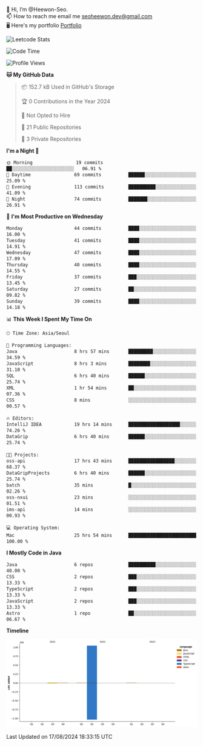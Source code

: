 👋 Hi, I’m @Heewon-Seo.  
📫 How to reach me email me seoheewon.dev@gmail.com   
🖥 Here's my portfolio [Portfolio](https://haileynotes.notion.site/HEEWON-SEO-f98fe97412ee4a6a94fd24fe6832f84c)

![Leetcode Stats](https://leetcode.card.workers.dev/?username=Heewon-Seo)

 <!--START_SECTION:waka-->
![Code Time](http://img.shields.io/badge/Code%20Time-1%2C437%20hrs%2021%20mins-blue)

![Profile Views](http://img.shields.io/badge/Profile%20Views-3-blue)

**🐱 My GitHub Data** 

> 📦 152.7 kB Used in GitHub's Storage 
 > 
> 🏆 0 Contributions in the Year 2024
 > 
> 🚫 Not Opted to Hire
 > 
> 📜 21 Public Repositories 
 > 
> 🔑 3 Private Repositories 
 > 
**I'm a Night 🦉** 

```text
🌞 Morning                19 commits          ██░░░░░░░░░░░░░░░░░░░░░░░   06.91 % 
🌆 Daytime                69 commits          ██████░░░░░░░░░░░░░░░░░░░   25.09 % 
🌃 Evening                113 commits         ██████████░░░░░░░░░░░░░░░   41.09 % 
🌙 Night                  74 commits          ███████░░░░░░░░░░░░░░░░░░   26.91 % 
```
📅 **I'm Most Productive on Wednesday** 

```text
Monday                   44 commits          ████░░░░░░░░░░░░░░░░░░░░░   16.00 % 
Tuesday                  41 commits          ████░░░░░░░░░░░░░░░░░░░░░   14.91 % 
Wednesday                47 commits          ████░░░░░░░░░░░░░░░░░░░░░   17.09 % 
Thursday                 40 commits          ████░░░░░░░░░░░░░░░░░░░░░   14.55 % 
Friday                   37 commits          ███░░░░░░░░░░░░░░░░░░░░░░   13.45 % 
Saturday                 27 commits          ██░░░░░░░░░░░░░░░░░░░░░░░   09.82 % 
Sunday                   39 commits          ████░░░░░░░░░░░░░░░░░░░░░   14.18 % 
```


📊 **This Week I Spent My Time On** 

```text
🕑︎ Time Zone: Asia/Seoul

💬 Programming Languages: 
Java                     8 hrs 57 mins       █████████░░░░░░░░░░░░░░░░   34.59 % 
JavaScript               8 hrs 3 mins        ████████░░░░░░░░░░░░░░░░░   31.10 % 
SQL                      6 hrs 40 mins       ██████░░░░░░░░░░░░░░░░░░░   25.74 % 
XML                      1 hr 54 mins        ██░░░░░░░░░░░░░░░░░░░░░░░   07.36 % 
CSS                      8 mins              ░░░░░░░░░░░░░░░░░░░░░░░░░   00.57 % 

🔥 Editors: 
IntelliJ IDEA            19 hrs 14 mins      ███████████████████░░░░░░   74.26 % 
DataGrip                 6 hrs 40 mins       ██████░░░░░░░░░░░░░░░░░░░   25.74 % 

🐱‍💻 Projects: 
oss-api                  17 hrs 43 mins      █████████████████░░░░░░░░   68.37 % 
DataGripProjects         6 hrs 40 mins       ██████░░░░░░░░░░░░░░░░░░░   25.74 % 
batch                    35 mins             █░░░░░░░░░░░░░░░░░░░░░░░░   02.26 % 
oss-nxui                 23 mins             ░░░░░░░░░░░░░░░░░░░░░░░░░   01.51 % 
ims-api                  14 mins             ░░░░░░░░░░░░░░░░░░░░░░░░░   00.93 % 

💻 Operating System: 
Mac                      25 hrs 54 mins      █████████████████████████   100.00 % 
```

**I Mostly Code in Java** 

```text
Java                     6 repos             ██████████░░░░░░░░░░░░░░░   40.00 % 
CSS                      2 repos             ███░░░░░░░░░░░░░░░░░░░░░░   13.33 % 
TypeScript               2 repos             ███░░░░░░░░░░░░░░░░░░░░░░   13.33 % 
JavaScript               2 repos             ███░░░░░░░░░░░░░░░░░░░░░░   13.33 % 
Astro                    1 repo              ██░░░░░░░░░░░░░░░░░░░░░░░   06.67 % 
```



**Timeline**

![Lines of Code chart](https://raw.githubusercontent.com/Heewon-Seo/Heewon-Seo/main/assets/bar_graph.png)


 Last Updated on 17/08/2024 18:33:15 UTC
<!--END_SECTION:waka-->

